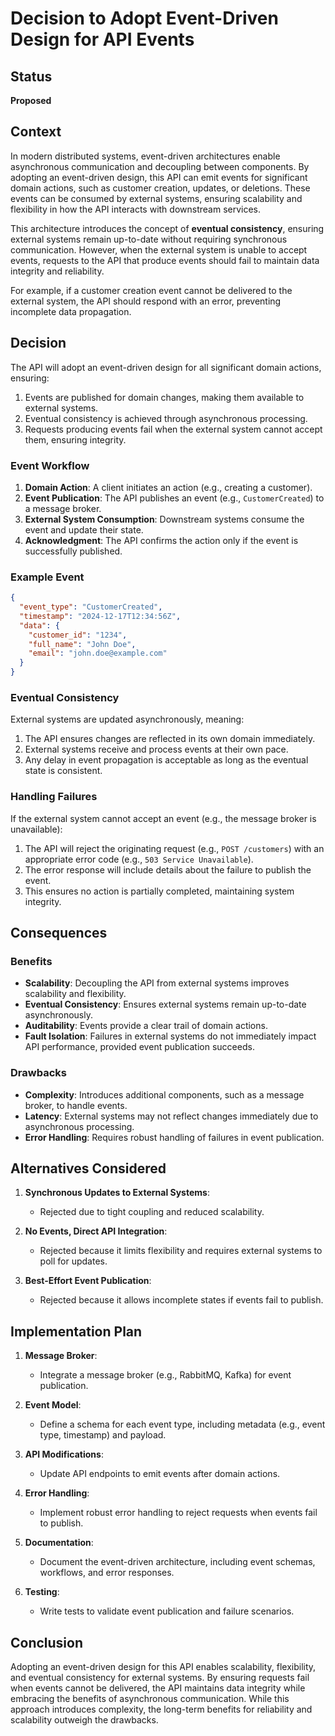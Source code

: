 # Decision to Adopt Event-Driven Design for API Events

## Status

**Proposed**

## Context

In modern distributed systems, event-driven architectures enable asynchronous communication and decoupling between components. By adopting an event-driven design, this API can emit events for significant domain actions, such as customer creation, updates, or deletions. These events can be consumed by external systems, ensuring scalability and flexibility in how the API interacts with downstream services.

This architecture introduces the concept of **eventual consistency**, ensuring external systems remain up-to-date without requiring synchronous communication. However, when the external system is unable to accept events, requests to the API that produce events should fail to maintain data integrity and reliability.

For example, if a customer creation event cannot be delivered to the external system, the API should respond with an error, preventing incomplete data propagation.

## Decision

The API will adopt an event-driven design for all significant domain actions, ensuring:

1. Events are published for domain changes, making them available to external systems.
2. Eventual consistency is achieved through asynchronous processing.
3. Requests producing events fail when the external system cannot accept them, ensuring integrity.

### Event Workflow

1. **Domain Action**: A client initiates an action (e.g., creating a customer).
2. **Event Publication**: The API publishes an event (e.g., `CustomerCreated`) to a message broker.
3. **External System Consumption**: Downstream systems consume the event and update their state.
4. **Acknowledgment**: The API confirms the action only if the event is successfully published.

### Example Event

```json
{
  "event_type": "CustomerCreated",
  "timestamp": "2024-12-17T12:34:56Z",
  "data": {
    "customer_id": "1234",
    "full_name": "John Doe",
    "email": "john.doe@example.com"
  }
}
```

### Eventual Consistency

External systems are updated asynchronously, meaning:

1. The API ensures changes are reflected in its own domain immediately.
2. External systems receive and process events at their own pace.
3. Any delay in event propagation is acceptable as long as the eventual state is consistent.

### Handling Failures

If the external system cannot accept an event (e.g., the message broker is unavailable):

1. The API will reject the originating request (e.g., `POST /customers`) with an appropriate error code (e.g., `503 Service Unavailable`).
2. The error response will include details about the failure to publish the event.
3. This ensures no action is partially completed, maintaining system integrity.

## Consequences

### Benefits

- **Scalability**: Decoupling the API from external systems improves scalability and flexibility.
- **Eventual Consistency**: Ensures external systems remain up-to-date asynchronously.
- **Auditability**: Events provide a clear trail of domain actions.
- **Fault Isolation**: Failures in external systems do not immediately impact API performance, provided event publication succeeds.

### Drawbacks

- **Complexity**: Introduces additional components, such as a message broker, to handle events.
- **Latency**: External systems may not reflect changes immediately due to asynchronous processing.
- **Error Handling**: Requires robust handling of failures in event publication.

## Alternatives Considered

1. **Synchronous Updates to External Systems**:
    - Rejected due to tight coupling and reduced scalability.

2. **No Events, Direct API Integration**:
    - Rejected because it limits flexibility and requires external systems to poll for updates.

3. **Best-Effort Event Publication**:
    - Rejected because it allows incomplete states if events fail to publish.

## Implementation Plan

1. **Message Broker**:
    - Integrate a message broker (e.g., RabbitMQ, Kafka) for event publication.

2. **Event Model**:
    - Define a schema for each event type, including metadata (e.g., event type, timestamp) and payload.

3. **API Modifications**:
    - Update API endpoints to emit events after domain actions.

4. **Error Handling**:
    - Implement robust error handling to reject requests when events fail to publish.

5. **Documentation**:
    - Document the event-driven architecture, including event schemas, workflows, and error responses.

6. **Testing**:
    - Write tests to validate event publication and failure scenarios.

## Conclusion

Adopting an event-driven design for this API enables scalability, flexibility, and eventual consistency for external systems. By ensuring requests fail when events cannot be delivered, the API maintains data integrity while embracing the benefits of asynchronous communication. While this approach introduces complexity, the long-term benefits for reliability and scalability outweigh the drawbacks.
